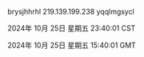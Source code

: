 brysjhhrhl 219.139.199.238 yqqlmgsycl

2024年 10月 25日 星期五 23:40:01 CST

2024年 10月 25日 星期五 15:40:01 GMT
